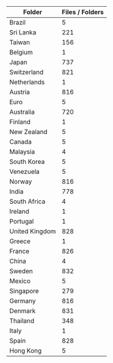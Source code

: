 | Folder         |   Files / Folders |
|----------------|-------------------|
| Brazil         |                 5 |
| Sri Lanka      |               221 |
| Taiwan         |               156 |
| Belgium        |                 1 |
| Japan          |               737 |
| Switzerland    |               821 |
| Netherlands    |                 1 |
| Austria        |               816 |
| Euro           |                 5 |
| Australia      |               720 |
| Finland        |                 1 |
| New Zealand    |                 5 |
| Canada         |                 5 |
| Malaysia       |                 4 |
| South Korea    |                 5 |
| Venezuela      |                 5 |
| Norway         |               816 |
| India          |               778 |
| South Africa   |                 4 |
| Ireland        |                 1 |
| Portugal       |                 1 |
| United Kingdom |               828 |
| Greece         |                 1 |
| France         |               826 |
| China          |                 4 |
| Sweden         |               832 |
| Mexico         |                 5 |
| Singapore      |               279 |
| Germany        |               816 |
| Denmark        |               831 |
| Thailand       |               348 |
| Italy          |                 1 |
| Spain          |               828 |
| Hong Kong      |                 5 |
